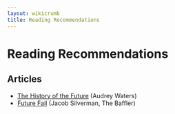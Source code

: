 ```yaml
---
layout: wikicrumb 
title: Reading Recommendations
---
```

# Reading Recommendations

## Articles

- [The History of the Future][1] (Audrey Waters)
- [Future Fail][2] (Jacob Silverman, The Baffler)




[1]:	http://hackeducation.com/2020/04/24/future
[2]:	https://thebaffler.com/outbursts/future-fail-silverman